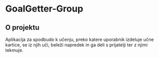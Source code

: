 # GoalGetter-Group

## O projektu
Aplikacija za spodbudo k učenju, preko katere uporabnik izdeluje učne kartice,
se iz njih uči, beleži napredek in ga deli s prijatelji ter z njimi tekmuje. 


